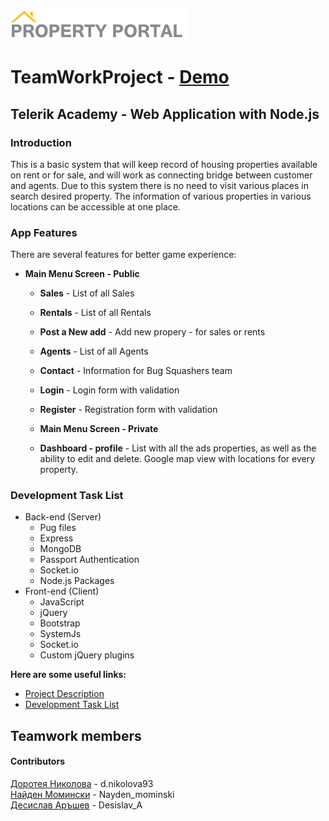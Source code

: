 ![PropertyPortal](https://github.com/NDoroteya93/Bug-Squashers-Team./blob/master/static/pictures/logo.png)
# TeamWorkProject - [Demo](https://project-real-estate.herokuapp.com)
## Telerik Academy - Web Application with Node.js

### Introduction

This is a basic system that will keep record of housing properties available on rent or for sale, and will work as connecting bridge between customer and agents.
Due to this system there is no need to visit various places in search desired property. The information of various properties in various locations can be accessible at one place.

### App Features

There are several features for better game experience:

- **Main Menu Screen - Public**
  - **Sales** - List of all Sales
  - **Rentals** - List of all Rentals
  - **Post a New add** - Add new propery - for sales or rents
  - **Agents** - List of all Agents
  - **Contact** - Information for Bug Squashers team
  - **Login** - Login form with validation
  - **Register** - Registration form with validation

  - **Main Menu Screen - Private**
  - **Dashboard - profile** - List with all the ads properties, as well as the ability to edit and delete. Google map view with locations for every property.

### Development Task List
- Back-end (Server)
  - Pug files
  - Express
  - MongoDB
  - Passport Authentication 
  - Socket.io 
  - Node.js Packages
- Front-end (Client)
  - JavaScript
  - jQuery
  - Bootstrap
  - SystemJs
  - Socket.io
  - Custom jQuery plugins

**Here are some useful links:**  
- [Project Description](https://github.com/NDoroteya93/Bug-Squashers-Team./blob/master/README.md#introduction)
- [Development Task List](https://github.com/NDoroteya93/Bug-Squashers-Team./blob/master/README.md#development-task-list)

## Teamwork members

#### Contributors
[Доротея Николова](https://telerikacademy.com/Users/d.nikolova93) - d.nikolova93  
[Найден Момински](https://telerikacademy.com/Users/Nayden_mominski) - Nayden_mominski   
[Десислав Аръшев](https://telerikacademy.com/Users/Desislav_A) - Desislav_A   
  
